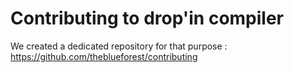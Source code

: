 # Contributing to drop'in compiler

We created a dedicated repository for that purpose : https://github.com/theblueforest/contributing
